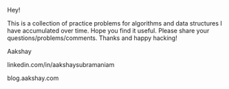 Hey!

This is a collection of practice problems for algorithms and data structures I have accumulated over time. Hope you find it useful. Please share your questions/problems/comments. Thanks and happy hacking!

Aakshay

linkedin.com/in/aakshaysubramaniam 

blog.aakshay.com 
